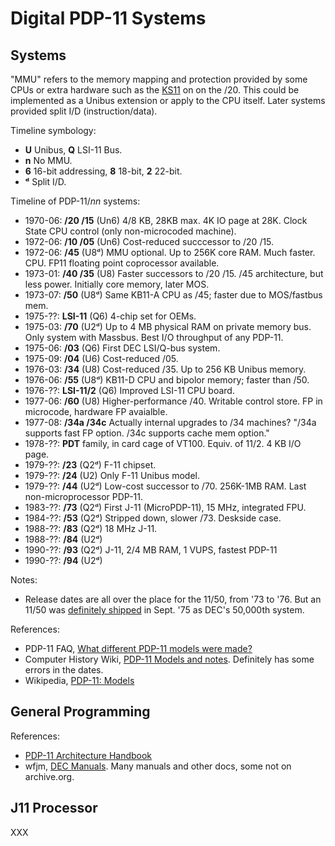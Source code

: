 Digital PDP-11 Systems
======================

Systems
-------

"MMU" refers to the memory mapping and protection provided by some CPUs or
extra hardware such as the [KS11] on on the /20. This could be implemented
as a Unibus extension or apply to the CPU itself. Later systems provided
split I/D (instruction/data).

Timeline symbology:
- __U__ Unibus, __Q__ LSI-11 Bus.
- __n__ No MMU.
- __6__ 16-bit addressing, __8__ 18-bit, __2__ 22-bit.
- __ᵈ__ Split I/D.

Timeline of PDP-11/_nn_ systems:
- 1970-06: __/20 /15__ (Un6) 4/8 KB, 28KB max. 4K IO page at 28K. Clock
  State CPU control (only non-microcoded machine).
- 1972-06: __/10 /05__ (Un6) Cost-reduced succcessor to /20 /15.
- 1972-06: __/45__  (U8ᵈ) MMU optional. Up to 256K core RAM. Much faster. CPU.
           FP11 floating point coprocessor available.
- 1973-01: __/40 /35__ (U8) Faster successors to /20 /15. /45 architecture,
           but less power. Initially core memory, later MOS.
- 1973-07: __/50__ (U8ᵈ) Same KB11-A CPU as /45; faster due to MOS/fastbus mem.
- 1975-??: __LSI-11__ (Q6) 4-chip set for OEMs.
- 1975-03: __/70__ (U2ᵈ) Up to 4 MB physical RAM on private memory bus.
           Only system with Massbus. Best I/O throughput of any PDP-11.
- 1975-06: __/03__ (Q6) First DEC LSI/Q-bus system.
- 1975-09: __/04__ (U6) Cost-reduced /05.
- 1976-03: __/34__ (U8) Cost-reduced /35. Up to 256 KB Unibus memory.
- 1976-06: __/55__ (U8ᵈ) KB11-D CPU and bipolor memory; faster than /50.
- 1976-??: __LSI-11/2__ (Q6) Improved LSI-11 CPU board.
- 1977-06: __/60__ (U8) Higher-performance /40. Writable control store.
           FP in microcode, hardware FP avaialble.
- 1977-08: __/34a /34c__ Actually internal upgrades to /34 machines?
          "/34a supports fast FP option. /34c supports cache mem option."
- 1978-??: __PDT__ family, in card cage of VT100. Equiv. of 11/2.
           4 KB I/O page.
- 1979-??: __/23__ (Q2ᵈ) F-11 chipset.
- 1979-??: __/24__ (U2) Only F-11 Unibus model.
- 1979-??: __/44__ (U2ᵈ) Low-cost successor to /70. 256K-1MB RAM.
           Last non-microprocessor PDP-11.
- 1983-??: __/73__ (Q2ᵈ) First J-11 (MicroPDP-11), 15 MHz, integrated FPU.
- 1984-??: __/53__ (Q2ᵈ) Stripped down, slower /73. Deskside case.
- 1988-??: __/83__ (Q2ᵈ) 18 MHz J-11.
- 1988-??: __/84__ (U2ᵈ)
- 1990-??: __/93__ (Q2ᵈ) J-11, 2/4 MB RAM, 1 VUPS, fastest PDP-11
- 1990-??: __/94__ (U2ᵈ)

Notes:
- Release dates are all over the place for the 11/50, from '73 to '76. But
  an 11/50 was [definitely shipped][rcse 28404] in Sept. '75 as DEC's
  50,000th system.

References:
- PDP-11 FAQ, [What different PDP-11 models were made?][faq-models]
- Computer History Wiki, [PDP-11 Models and notes][11mn].
  Definitely has some errors in the dates.
- Wikipedia, [PDP-11: Models][wp]


General Programming
-------------------

References:
- [PDP-11 Architecture Handbook][hb-arch]
- wfjm, [DEC Manuals][wfjm]. Many manuals and other docs, some not on
  archive.org.


J11 Processor
-------------

XXX


<!-------------------------------------------------------------------->
[11mn]: https://gunkies.org/wiki/PDP-11
[KS11]: https://gunkies.org/wiki/KS11_Memory_Protection_and_Relocation_option
[faq-models]: https://web.archive.org/web/20160618161413/http://www.village.org/pdp11/faq.pages/11model.html
[rcse 28404]: https://retrocomputing.stackexchange.com/a/28404/7208
[wp]: https://en.wikipedia.org/wiki/PDP-11#Models

[hb-arch]: https://archive.org/details/pdp-11-architecture-handbook-dec-eb-23657-18
[wfjm]: https://wfjm.github.io/home/w11/info/manuals.html
